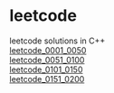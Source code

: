 # leetcode
leetcode solutions in C++  
[leetcode_0001_0050](https://github.com/olberix/leetcode/tree/main/leetcode_0001_0050)  
[leetcode_0051_0100](https://github.com/olberix/leetcode/tree/main/leetcode_0051_0100)  
[leetcode_0101_0150](https://github.com/olberix/leetcode/tree/main/leetcode_0101_0150)  
[leetcode_0151_0200](https://github.com/olberix/leetcode/tree/main/leetcode_0151_0200)  
